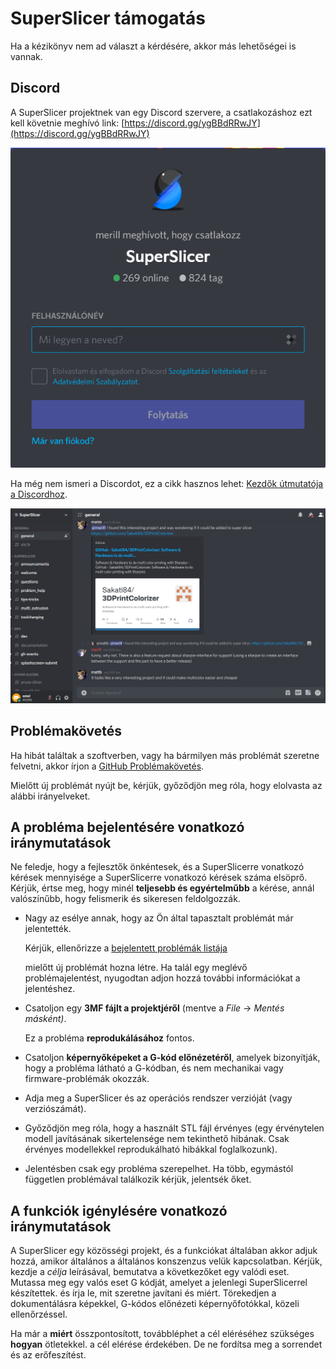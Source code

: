 # SuperSlicer támogatás

Ha a kézikönyv nem ad választ a kérdésére, akkor más lehetőségei is vannak.

## Discord

A SuperSlicer projektnek van egy Discord szervere, a csatlakozáshoz ezt kell követnie meghívó link: [https://discord.gg/ygBBdRRwJY](https://discord.gg/ygBBdRRwJY)

![Megh&#xED;v&#xF3;](.gitbook/assets/getting-support_001.png)

Ha még nem ismeri a Discordot, ez a cikk hasznos lehet: [Kezdők útmutatója a Discordhoz](https://support.discord.com/hc/en-us/articles/360045138571-Beginner-s-Guide-to-Discord).

![A SuperSlicer Discord oldala](.gitbook/assets/getting-support_002.jpg)

## Problémakövetés

Ha hibát találtak a szoftverben, vagy ha bármilyen más problémát szeretne felvetni, akkor írjon a [GitHub Problémakövetés](https://github.com/supermerill/SuperSlicer/issues).

Mielőtt új problémát nyújt be, kérjük, győződjön meg róla, hogy elolvasta az alábbi irányelveket.

## A probléma bejelentésére vonatkozó iránymutatások

Ne feledje, hogy a fejlesztők önkéntesek, és a SuperSlicerre vonatkozó kérések mennyisége a SuperSlicerre vonatkozó kérések száma elsöprő. Kérjük, értse meg, hogy minél **teljesebb és egyértelműbb** a kérése, annál valószínűbb, hogy felismerik és sikeresen feldolgozzák.

* Nagy az esélye annak, hogy az Ön által tapasztalt problémát már jelentették.

  Kérjük, ellenőrizze a [bejelentett problémák listája](https://github.com/supermerill/SuperSlicer/issues)

  mielőtt új problémát hozna létre. Ha talál egy meglévő problémajelentést, nyugodtan adjon hozzá további információkat a jelentéshez.

* Csatoljon egy **3MF fájlt a projektjéről** \(mentve a _File_ -&gt; _Mentés másként\)_.

  Ez a probléma **reprodukálásához** fontos.

* Csatoljon **képernyőképeket a G-kód előnézetéről**, amelyek bizonyítják, hogy a probléma látható a G-kódban, és nem mechanikai vagy firmware-problémák okozzák.
* Adja meg a SuperSlicer és az operációs rendszer verzióját \(vagy verziószámát\).
* Győződjön meg róla, hogy a használt STL fájl érvényes \(egy érvénytelen modell javításának sikertelensége nem tekinthető hibának. Csak érvényes modellekkel reprodukálható hibákkal foglalkozunk\).
* Jelentésben csak egy probléma szerepelhet. Ha több, egymástól független problémával találkozik kérjük, jelentsék őket.

## A funkciók igénylésére vonatkozó iránymutatások

A SuperSlicer egy közösségi projekt, és a funkciókat általában akkor adjuk hozzá, amikor általános a általános konszenzus velük kapcsolatban. Kérjük, kezdje a _célja_ leírásával, bemutatva a következőket egy valódi eset. Mutassa meg egy valós eset G kódját, amelyet a jelenlegi SuperSlicerrel készítettek. és írja le, mit szeretne javítani és miért. Törekedjen a dokumentálásra képekkel, G-kódos előnézeti képernyőfotókkal, közeli ellenőrzéssel.

Ha már a **miért** összpontosított, továbbléphet a cél eléréséhez szükséges **hogyan** ötletekkel. a cél elérése érdekében. De ne fordítsa meg a sorrendet és az erőfeszítést.

